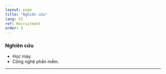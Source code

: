 ```yaml
---
layout: page
title: "Nghiên cứu"
lang: VI
ref: Recruitment
order: 5
---
```

### Nghiên cứu
* Học máy.
* Công nghệ phần mềm.
---

 
